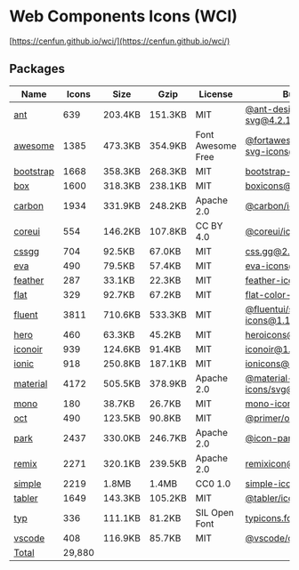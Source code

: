 # Web Components Icons (WCI)

[https://cenfun.github.io/wci/](https://cenfun.github.io/wci/)
## Packages
|Name                            |Icons     |Size      |Gzip      |License        |Built from                    
|--------------------------------|----------|----------|----------|---------------|------------------------------
|[ant](packages/ant)             |639       |203.4KB   |151.3KB   |MIT            |[@ant-design/icons-svg@4.2.1](https://github.com/ant-design/ant-design-icons)
|[awesome](packages/awesome)     |1385      |473.3KB   |354.9KB   |Font Awesome Free|[@fortawesome/free-solid-svg-icons@6.1.1](https://github.com/FortAwesome/Font-Awesome)
|[bootstrap](packages/bootstrap) |1668      |358.3KB   |268.3KB   |MIT            |[bootstrap-icons@1.8.1](https://github.com/twbs/icons)
|[box](packages/box)             |1600      |318.3KB   |238.1KB   |MIT            |[boxicons@2.1.2](https://github.com/atisawd/boxicons)
|[carbon](packages/carbon)       |1934      |331.9KB   |248.2KB   |Apache 2.0     |[@carbon/icons@10.48.0](https://github.com/carbon-design-system/carbon)
|[coreui](packages/coreui)       |554       |146.2KB   |107.8KB   |CC BY 4.0      |[@coreui/icons@2.1.0](https://github.com/coreui/coreui-icons)
|[cssgg](packages/cssgg)         |704       |92.5KB    |67.0KB    |MIT            |[css.gg@2.0.0](https://github.com/astrit/css.gg)
|[eva](packages/eva)             |490       |79.5KB    |57.4KB    |MIT            |[eva-icons@1.1.3](https://github.com/akveo/eva-icons)
|[feather](packages/feather)     |287       |33.1KB    |22.3KB    |MIT            |[feather-icons@4.29.0](https://github.com/feathericons/feather)
|[flat](packages/flat)           |329       |92.7KB    |67.2KB    |MIT            |[flat-color-icons@1.1.0](https://github.com/icons8/flat-color-icons)
|[fluent](packages/fluent)       |3811      |710.6KB   |533.3KB   |MIT            |[@fluentui/svg-icons@1.1.164](https://github.com/microsoft/fluentui-system-icons)
|[hero](packages/hero)           |460       |63.3KB    |45.2KB    |MIT            |[heroicons@1.0.6](https://github.com/tailwindlabs/heroicons)
|[iconoir](packages/iconoir)     |939       |124.6KB   |91.4KB    |MIT            |[iconoir@1.0.0](https://github.com/lucaburgio/iconoir)
|[ionic](packages/ionic)         |918       |250.8KB   |187.1KB   |MIT            |[ionicons@6.0.1](https://github.com/ionic-team/ionicons)
|[material](packages/material)   |4172      |505.5KB   |378.9KB   |Apache 2.0     |[@material-design-icons/svg@0.10.8](https://github.com/marella/material-design-icons)
|[mono](packages/mono)           |180       |38.7KB    |26.7KB    |MIT            |[mono-icons@1.3.1](https://github.com/mono-company/mono-icons)
|[oct](packages/oct)             |490       |123.5KB   |90.8KB    |MIT            |[@primer/octicons@17.0.0](https://github.com/primer/octicons)
|[park](packages/park)           |2437      |330.0KB   |246.7KB   |Apache 2.0     |[@icon-park/svg@1.3.5](https://github.com/bytedance/IconPark)
|[remix](packages/remix)         |2271      |320.1KB   |239.5KB   |Apache 2.0     |[remixicon@2.5.0](https://github.com/Remix-Design/RemixIcon)
|[simple](packages/simple)       |2219      |1.8MB     |1.4MB     |CC0 1.0        |[simple-icons@6.16.0](https://github.com/simple-icons/simple-icons)
|[tabler](packages/tabler)       |1649      |143.3KB   |105.2KB   |MIT            |[@tabler/icons@1.60.0](https://github.com/tabler/tabler-icons)
|[typ](packages/typ)             |336       |111.1KB   |81.2KB    |SIL Open Font  |[typicons.font@2.1.2](https://github.com/stephenhutchings/typicons.font)
|[vscode](packages/vscode)       |408       |116.9KB   |85.7KB    |MIT            |[@vscode/codicons@0.0.29](https://github.com/microsoft/vscode-codicons)
|[Total](https://cenfun.github.io/wci/)|29,880    |          |          |               |                              